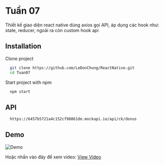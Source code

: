 
# Tuần 07

Thiết kế giao diện react native dùng axios gọi API, áp dụng các hook như: state, reducer, ngoài ra còn custom hook api


## Installation

Clone project

```bash
  git clone https://github.com/LeDonChung/ReactNative.git
  cd Tuan07
```

Start project with npm

```bash
  npm start
```
## API
```bash
  https://6457b5721a4c152cf98861de.mockapi.io/api/ck/donus
```
## Demo

![Demo](https://github.com/LeDonChung/ReactNative/blob/main/Tuan07/assets/evidences/demo.gif)

Hoặc nhấn vào đây để xem video: [View Video](https://youtu.be/oafJspYlnL8)
